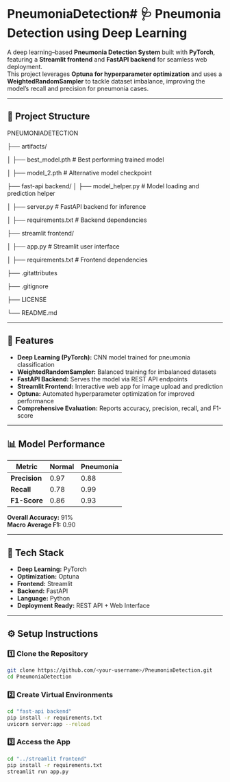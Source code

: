 # PneumoniaDetection# 🩺 Pneumonia Detection using Deep Learning

A deep learning–based **Pneumonia Detection System** built with **PyTorch**, featuring a **Streamlit frontend** and **FastAPI backend** for seamless web deployment.  
This project leverages **Optuna for hyperparameter optimization** and uses a **WeightedRandomSampler** to tackle dataset imbalance, improving the model’s recall and precision for pneumonia cases.

---

## 📁 Project Structure

PNEUMONIADETECTION

├── artifacts/

│ ├── best_model.pth # Best performing trained model

│ ├── model_2.pth # Alternative model checkpoint


├── fast-api backend/
│ ├── model_helper.py # Model loading and prediction helper

│ ├── server.py # FastAPI backend for inference

│ ├── requirements.txt # Backend dependencies


├── streamlit frontend/

│ ├── app.py # Streamlit user interface

│ ├── requirements.txt # Frontend dependencies


├── .gitattributes

├── .gitignore

├── LICENSE

└── README.md



---

## 🚀 Features

- **Deep Learning (PyTorch):** CNN model trained for pneumonia classification  
- **WeightedRandomSampler:** Balanced training for imbalanced datasets  
- **FastAPI Backend:** Serves the model via REST API endpoints  
- **Streamlit Frontend:** Interactive web app for image upload and prediction  
- **Optuna:** Automated hyperparameter optimization for improved performance  
- **Comprehensive Evaluation:** Reports accuracy, precision, recall, and F1-score  

---

## 📊 Model Performance

| Metric       | Normal | Pneumonia |
|---------------|---------|-----------|
| **Precision** | 0.97    | 0.88      |
| **Recall**    | 0.78    | 0.99      |
| **F1-Score**  | 0.86    | 0.93      |

**Overall Accuracy:** 91%  
**Macro Average F1:** 0.90  

---

## 🧠 Tech Stack

- **Deep Learning:** PyTorch  
- **Optimization:** Optuna  
- **Frontend:** Streamlit  
- **Backend:** FastAPI  
- **Language:** Python  
- **Deployment Ready:** REST API + Web Interface  

---

## ⚙️ Setup Instructions

### 1️⃣ Clone the Repository
```bash
git clone https://github.com/<your-username>/PneumoniaDetection.git
cd PneumoniaDetection
```

### 2️⃣ Create Virtual Environments
```bash
cd "fast-api backend"
pip install -r requirements.txt
uvicorn server:app --reload
```
### 3️⃣ Access the App
```bash
cd "../streamlit frontend"
pip install -r requirements.txt
streamlit run app.py

```
